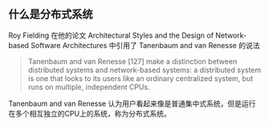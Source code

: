 ## 什么是分布式系统

Roy Fielding 在他的论文 Architectural Styles and the Design of Network-based Software Architectures 中引用了 Tanenbaum and van Renesse 的说法

> Tanenbaum and van Renesse [127] make a distinction between distributed systems and network-based systems: a distributed system is one that looks to its users like an ordinary centralized system, but runs on multiple, independent CPUs.

Tanenbaum and van Renesse 认为用户看起来像是普通集中式系统，但是运行在多个相互独立的CPU上的系统，称为分布式系统。
